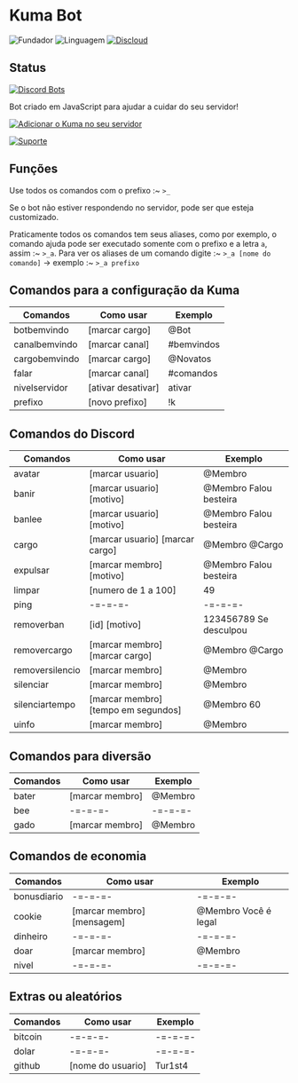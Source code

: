 # Kuma Bot

![Fundador](https://img.shields.io/badge/Fundador-Tur1st4-red.svg?style=for-the-badge&logo=arch-linux) ![Linguagem](https://img.shields.io/badge/Linguagem-JavaScript-yellow.svg?style=for-the-badge&logo=JavaScript) [![Discloud](https://img.shields.io/badge/Host-Discloud%20%E2%9D%A4%EF%B8%8F-blue.svg?style=for-the-badge)](https://discloudbot.com/)

## Status

[![Discord Bots](https://discordbots.org/api/widget/599693638523551904.svg)](https://discordbots.org/bot/599693638523551904)

Bot criado em JavaScript para ajudar a cuidar do seu servidor!

[![Adicionar o Kuma no seu servidor](https://i.imgur.com/mvYkymB.png)](https://discordapp.com/api/oauth2/authorize?client_id=599693638523551904&permissions=8&scope=bot)

[![Suporte](https://i.imgur.com/sTHMEI4.png)](https://discordapp.com/invite/dtw2VXY)

## Funções

Use todos os comandos com o prefixo :~ `>_`

Se o bot não estiver respondendo no servidor, pode ser que esteja customizado.

Praticamente todos os comandos tem seus aliases, como por exemplo, o comando ajuda pode ser executado somente com o prefixo e a letra `a`, assim :~ `>_a`.
Para ver os aliases de um comando digite :~ `>_a [nome do comando]` -> exemplo :~ `>_a prefixo`

## Comandos para a configuração da Kuma

Comandos | Como usar | Exemplo
---------|-----------|----------
botbemvindo | [marcar cargo] | @Bot
canalbemvindo | [marcar canal] | #bemvindos
cargobemvindo | [marcar cargo] | @Novatos
falar | [marcar canal] | #comandos
nivelservidor | [ativar desativar] | ativar
prefixo | [novo prefixo] | !k

## Comandos do Discord

Comandos | Como usar | Exemplo
---------|-----------|----------
avatar | [marcar usuario] | @Membro
banir | [marcar usuario] [motivo] | @Membro Falou besteira
banlee | [marcar usuario] [motivo] | @Membro Falou besteira
cargo | [marcar usuario] [marcar cargo] | @Membro @Cargo
expulsar | [marcar membro] [motivo] | @Membro Falou besteira
limpar | [numero de 1 a 100] | 49
ping | -=-=-=- | -=-=-=-
removerban | [id] [motivo] | 123456789 Se desculpou
removercargo | [marcar membro] [marcar cargo] | @Membro @Cargo
removersilencio | [marcar membro] | @Membro
silenciar | [marcar membro] | @Membro
silenciartempo | [marcar membro] [tempo em segundos] | @Membro 60
uinfo | [marcar membro] | @Membro

## Comandos para diversão

Comandos | Como usar | Exemplo
---------|-----------|----------
bater | [marcar membro] | @Membro
bee | -=-=-=- | -=-=-=-
gado | [marcar membro] | @Membro

## Comandos de economia

Comandos | Como usar | Exemplo
---------|-----------|----------
bonusdiario |  -=-=-=- |  -=-=-=-
cookie | [marcar membro] [mensagem] | @Membro Você é legal
dinheiro |  -=-=-=- |  -=-=-=-
doar | [marcar membro] | @Membro
nivel |  -=-=-=- |  -=-=-=-

## Extras ou aleatórios

Comandos | Como usar | Exemplo
---------|-----------|----------
bitcoin | -=-=-=- | -=-=-=-
dolar | -=-=-=- | -=-=-=-
github | [nome do usuario] | Tur1st4
